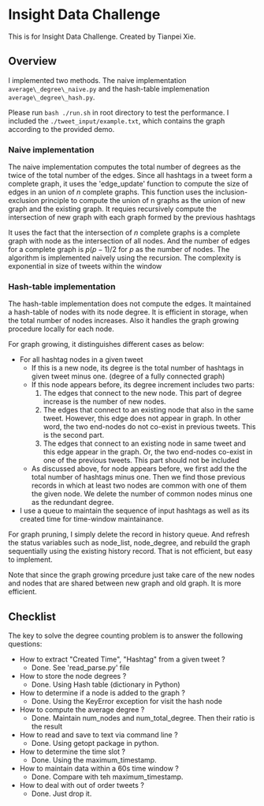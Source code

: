 # Insight Data Challenge
This is for Insight Data Challenge. Created by Tianpei Xie. 

## Overview
I implemented two methods. The naive implementation `average\_degree\_naive.py` and the hash-table implemenation `average\_degree\_hash.py`.

Please run `bash ./run.sh` in root directory to test the performance. I included the `./tweet_input/example.txt`, which contains the graph according to the provided demo. 

### Naive implementation
The naive implementation computes the total number of degrees as the twice of the total number of the edges. Since all hashtags in a tweet form a complete graph, it uses the 'edge\_update' function to compute the size of edges in an union of $n$ complete graphs. This function uses the inclusion-exclusion principle to compute the union of n graphs as the union of new graph and the existing graph. It requies recursively compute the intersection of new graph with each graph formed by the previous hashtags 

It uses the fact that the intersection of $n$ complete graphs is a complete graph with node as the intersection of all nodes. And the number of edges for a complete graph is $p(p-1)/2$ for $p$ as the number of nodes. The algorithm is implemented naively using the recursion. The complexity is exponential in size of tweets within the window

### Hash-table implementation
The hash-table implementation does not compute the edges. It maintained a hash-table of nodes with its node degree. It is efficient in storage, when the total number of nodes increases. Also it handles the graph growing procedure locally for each node. 


For graph growing, it distinguishes different cases as below:
  * For all hashtag nodes in a given tweet 
     - If this is a new node, its degree is the total number of hashtags in given tweet minus one. (degree of a fully connected graph)
     - If this node appears before, its degree increment includes two parts:
          1. The edges that connect to the new node. This part of degree increase is the number of new nodes.
          2. The edges that connect to an existing node that also in the same tweet. However, this edge does not appear in graph. In other word, the two end-nodes do not co-exist in previous tweets. This is the second part. 
          3. The edges that connect to an existing node in same tweet and this edge appear in the graph. Or, the two end-nodes co-exist in one of the previous tweets.  This part should not be included
      - As discussed above, for node appears before, we first add the the total number of hashtags minus one. Then we find those previous records in which at least two nodes are common with one of them the given node. We delete the number of common nodes minus one as the redundant degree. 
  *  I use a queue to maintain the sequence of input hashtags as well as its created time for time-window maintainance.  

For graph pruning, I simply delete the record in history queue. And refresh the status variables such as node\_list, node\_degree, and rebuild the graph sequentially using the existing history record. That is not efficient, but easy to implement. 

Note that since the graph growing prcedure just take care of the new nodes and nodes that are shared between new graph and old graph. It is more efficient.

## Checklist 
The key to solve the degree counting problem is to answer the following questions:
  * How to extract "Created Time", "Hashtag" from a given tweet ? 
    - Done. See 'read\_parse.py' file
  * How to store the node degrees ?
    - Done. Using Hash table (dictionary in Python)
  * How to determine if a node is added to the graph ?
    - Done. Using the KeyError exception for visit the hash node 
  * How to compute the average degree ?
    - Done. Maintain num\_nodes and num\_total\_degree. Then their ratio is the result
  * How to read and save to text via command line ?
    - Done. Using getopt package in python. 
  * How to determine the time slot ?
    - Done. Using the maximum\_timestamp.
  * How to maintain data within a 60s time window ? 
    - Done. Compare with teh maximum\_timestamp.
  * How to deal with out of order tweets ?
    - Done. Just drop it.

